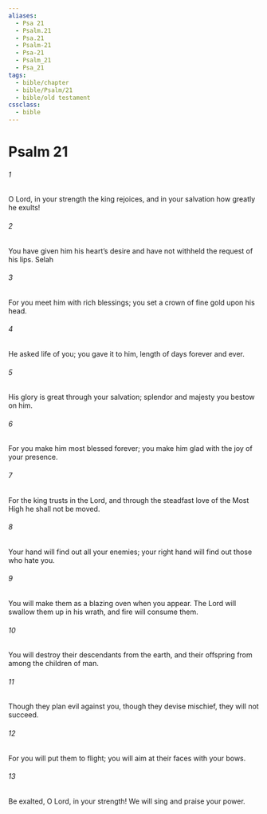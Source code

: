 ```yaml
---
aliases:
  - Psa 21
  - Psalm.21
  - Psa.21
  - Psalm-21
  - Psa-21
  - Psalm_21
  - Psa_21
tags:
  - bible/chapter
  - bible/Psalm/21
  - bible/old testament
cssclass:
  - bible
---
```


# Psalm 21

###### 1
O Lord, in your strength the king rejoices, and in your salvation how greatly he exults!
###### 2
You have given him his heart’s desire and have not withheld the request of his lips. Selah
###### 3
For you meet him with rich blessings; you set a crown of fine gold upon his head.
###### 4
He asked life of you; you gave it to him, length of days forever and ever.
###### 5
His glory is great through your salvation; splendor and majesty you bestow on him.
###### 6
For you make him most blessed forever; you make him glad with the joy of your presence.
###### 7
For the king trusts in the Lord, and through the steadfast love of the Most High he shall not be moved.
###### 8
Your hand will find out all your enemies; your right hand will find out those who hate you.
###### 9
You will make them as a blazing oven when you appear. The Lord will swallow them up in his wrath, and fire will consume them.
###### 10
You will destroy their descendants from the earth, and their offspring from among the children of man.
###### 11
Though they plan evil against you, though they devise mischief, they will not succeed.
###### 12
For you will put them to flight; you will aim at their faces with your bows.
###### 13
Be exalted, O Lord, in your strength! We will sing and praise your power.


